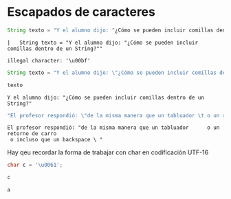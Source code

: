 
# Escapados de caracteres


```Java
String texto = "Y el alumno dijo: "¿Cómo se pueden incluir comillas dentro de un String?""
```


    |   String texto = "Y el alumno dijo: "¿Cómo se pueden incluir comillas dentro de un String?""

    illegal character: '\u00bf'

    



```Java
String texto = "Y el alumno dijo: \"¿Cómo se pueden incluir comillas dentro de un String?\""
```


```Java
texto
```




    Y el alumno dijo: "¿Cómo se pueden incluir comillas dentro de un String?"




```Java
"El profesor respondió: \"de la misma manera que un tabluador \t o un retorno de carro \n o incluso que un backspace \\ \" "
```




    El profesor respondió: "de la misma manera que un tabluador 	 o un retorno de carro 
     o incluso que un backspace \ " 



Hay qeu recordar la forma de trabajar con char en codificación UTF-16


```Java
char c = '\u0061';
```


```Java
c
```




    a




```Java

```
